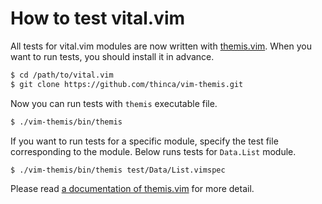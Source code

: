 How to test vital.vim
=====================

All tests for vital.vim modules are now written with [themis.vim](https://github.com/thinca/vim-themis).  When you want to run tests, you should install it in advance.

```sh
$ cd /path/to/vital.vim
$ git clone https://github.com/thinca/vim-themis.git
```

Now you can run tests with `themis` executable file.

```sh
$ ./vim-themis/bin/themis
```

If you want to run tests for a specific module, specify the test file corresponding to the module.
Below runs tests for `Data.List` module.

```sh
$ ./vim-themis/bin/themis test/Data/List.vimspec
```

Please read [a documentation of themis.vim](https://github.com/thinca/vim-themis/blob/master/doc/themis.txt) for more detail.
